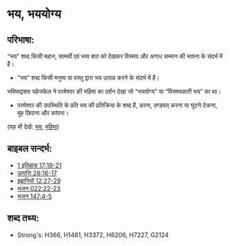 # भय, भययोग्य #

## परिभाषा: ##

“भय” शब्द किसी महान, सामर्थी एवं भव्य बात को देखकर विस्मय और अगाध सम्मान की भावना के संदर्भ में है।

* “भय” शब्द किसी मनुष्य या वस्तु द्वारा भय उत्पन्न करने के संदर्भ में है।

भविष्यद्वक्ता यहेजकेल ने परमेश्वर की महिमा का दर्शन देखा जो “भययोग्य” या “विस्मयकारी भय” का था।

* परमेश्वर की उपस्थिति के प्रति भय की प्रतिक्रिया के शब्द हैं, डरना, दण्डवत् करना या घुटने टेकना, मुंह छिपाना और कांपना।

(यह भी देखें: [भय](../kt/fear.md), [महिमा](../kt/glory.md))

## बाइबल सन्दर्भ: ##

* [1 इतिहास 17:19-21](rc://hi/tn/help/1ch/17/19)
* [उत्पत्ति 28:16-17](rc://hi/tn/help/gen/28/16)
* [इब्रानियों 12:27-29](rc://hi/tn/help/heb/12/27)
* [भजन 022:22-23](rc://hi/tn/help/psa/022/022)
* [भजन 147:4-5](rc://hi/tn/help/psa/147/004)

## शब्द तथ्य: ##

* Strong's: H366, H1481, H3372, H6206, H7227, G2124
